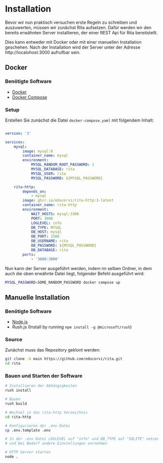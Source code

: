 # Installation
Bevor wir nun praktisch versuchen erste Regeln zu schreiben und auszuwerten, müssen wir zunächst Rita aufsetzen. Dafür werden wir den bereits erwähnten Server installieren, der einer REST Api für Rita bereitstellt.

Dies kann entweder mit Docker oder mit einer manuellen Installation geschehen. Nach der Installation wird der Server unter der Adresse http://localohost:3000 aufrufbar sein.
## Docker
### Benötigte Software
- [Docker](https://docs.docker.com/engine/install/)
- [Docker Compose](https://docs.docker.com/compose/install/)

### Setup
Erstellen Sie zunächst die Datei `docker-compose.yaml` mit folgendem Inhalt:
```yaml

version: '3'

services:
    mysql:
        image: mysql:8
        container_name: mysql
        environment:
            MYSQL_RANDOM_ROOT_PASSWORD: 1
            MYSQL_DATABASE: rita
            MYSQL_USER: rita
            MYSQL_PASSWORD: ${MYSQL_PASSWORD}

    rita-http:
        depends_on:
            - mysql
        image: ghcr.io/educorvi/rita-http:3-latest
        container_name: rita-http
        environment:
            WAIT_HOSTS: mysql:3306
            PORT: 3000
            LOGLEVEL: info
            DB_TYPE: MYSQL
            DB_HOST: mysql
            DB_PORT: 3306
            DB_USERNAME: rita
            DB_PASSWORD: ${MYSQL_PASSWORD}
            DB_DATABASE: rita
        ports:
            - '3000:3000'
```
Nun kann der Server ausgeführt werden, indem im selben Ordner, in dem auch die oben erwähnte Datei liegt, folgender Befehl ausgeführt wird:
```bash
MYSQL_PASSWORD=SOME_RANDOM_PASSWORD docker compose up
```

## Manuelle Installation
### Benötigte Software
- [Node.js](https://nodejs.org/)
- Rush.js (Install by running `npm install -g @microsoft/rush`)

### Source
Zunächst muss das Repository geklont werden:
```bash
git clone -b main https://github.com/educorvi/rita.git
cd rita
```

### Bauen und Starten der Software
```bash
# Installieren der Abhängigkeiten
rush install

# Bauen
rush build

# Wechsel in das rita-http Verzeichnis
cd rita-http

# Konfigurieren der .env Datei
cp .env.template .env

# In der .env Datei LOGLEVEL auf "info" und DB_TYPE auf "SQLITE" setzen 
# und bei Bedarf andere Einstellungen vornehmen

# HTTP Server starten
node .
```
